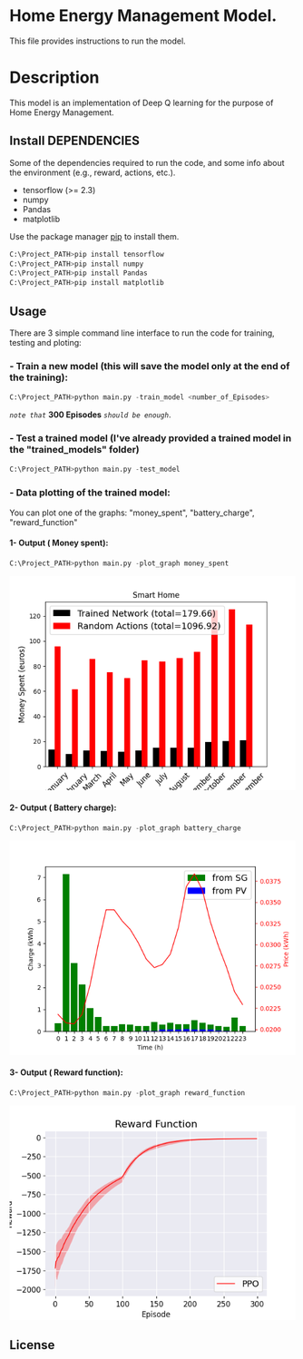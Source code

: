 # Home Energy Management Model.
This file provides instructions to run the model.

# Description
This model is an implementation of Deep Q learning for the purpose of Home Energy Management.

## Install DEPENDENCIES
Some of the dependencies required to run the code, and some info about the environment (e.g., reward, actions, etc.).

 - tensorflow (>= 2.3)
 - numpy
 - Pandas
 - matplotlib

Use the package manager [pip](https://pip.pypa.io/en/stable/) to install them.

```bash
C:\Project_PATH>pip install tensorflow
C:\Project_PATH>pip install numpy
C:\Project_PATH>pip install Pandas
C:\Project_PATH>pip install matplotlib
```

## Usage
There are 3 simple command line interface to run the code for training, testing and ploting:

### - Train a new model (this will save the model only at the end of the training):
```python
C:\Project_PATH>python main.py -train_model <number_of_Episodes>
```
_`note that`_ **300 Episodes** _`should be enough`_.



### - Test a trained model (I've already provided a trained model in the "trained_models" folder)
```python
C:\Project_PATH>python main.py -test_model
```



### - Data plotting of the trained model:
You can plot one of the graphs: "money_spent", "battery_charge", "reward_function"

#### 1- Output ( Money spent):
```python
C:\Project_PATH>python main.py -plot_graph money_spent
```
![alt text](images/money_spent.png "Money spent")


#### 2- Output ( Battery charge):
```python
C:\Project_PATH>python main.py -plot_graph battery_charge
```
![alt text](images/battery_charge.png "Battery charge")


#### 3- Output ( Reward function):
```python
C:\Project_PATH>python main.py -plot_graph reward_function
```
![alt text](images/reward_function.png "reward_function")


## License
